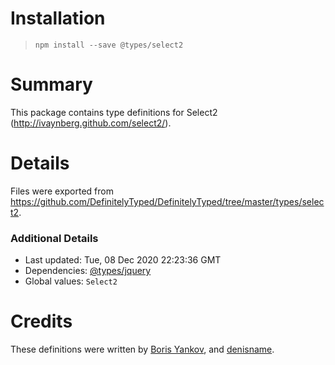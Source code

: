 # Installation
> `npm install --save @types/select2`

# Summary
This package contains type definitions for Select2 (http://ivaynberg.github.com/select2/).

# Details
Files were exported from https://github.com/DefinitelyTyped/DefinitelyTyped/tree/master/types/select2.

### Additional Details
 * Last updated: Tue, 08 Dec 2020 22:23:36 GMT
 * Dependencies: [@types/jquery](https://npmjs.com/package/@types/jquery)
 * Global values: `Select2`

# Credits
These definitions were written by [Boris Yankov](https://github.com/borisyankov), and [denisname](https://github.com/denisname).
